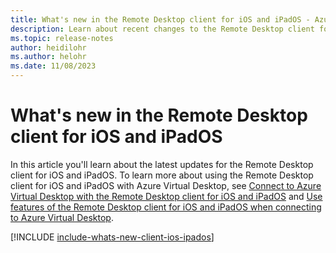 ```yaml
---
title: What's new in the Remote Desktop client for iOS and iPadOS - Azure Virtual Desktop
description: Learn about recent changes to the Remote Desktop client for iOS and iPadOS
ms.topic: release-notes
author: heidilohr
ms.author: helohr
ms.date: 11/08/2023
---
```


# What's new in the Remote Desktop client for iOS and iPadOS

In this article you'll learn about the latest updates for the Remote Desktop client for iOS and iPadOS. To learn more about using the Remote Desktop client for iOS and iPadOS with Azure Virtual Desktop, see [Connect to Azure Virtual Desktop with the Remote Desktop client for iOS and iPadOS](users/connect-ios-ipados.md) and [Use features of the Remote Desktop client for iOS and iPadOS when connecting to Azure Virtual Desktop](users/client-features-ios-ipados.md).

[!INCLUDE [include-whats-new-client-ios-ipados](includes/include-whats-new-client-ios-ipados.md)]
